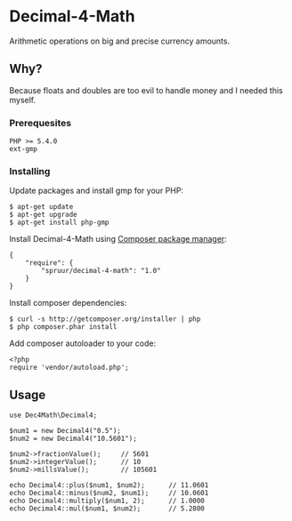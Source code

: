 # Decimal-4-Math

Arithmetic operations on big and precise currency amounts.

## Why?

Because floats and doubles are too evil to handle money and I needed this myself.

### Prerequesites

```
PHP >= 5.4.0
ext-gmp
```

### Installing

Update packages and install gmp for your PHP:
```
$ apt-get update
$ apt-get upgrade
$ apt-get install php-gmp
```

Install Decimal-4-Math using [Composer package manager](https://packagist.org/):
```
{
    "require": {
        "spruur/decimal-4-math": "1.0"
    }
}
```

Install composer dependencies:
```
$ curl -s http://getcomposer.org/installer | php
$ php composer.phar install
```

Add composer autoloader to your code:
```
<?php
require 'vendor/autoload.php';
```

## Usage
```
use Dec4Math\Decimal4;
    
$num1 = new Decimal4("0.5");
$num2 = new Decimal4("10.5601");
    
$num2->fractionValue();     // 5601
$num2->integerValue();      // 10
$num2->millsValue();        // 105601
    
echo Decimal4::plus($num1, $num2);      // 11.0601
echo Decimal4::minus($num2, $num1);     // 10.0601
echo Decimal4::multiply($num1, 2);      // 1.0000
echo Decimal4::mul($num1, $num2);       // 5.2800
```